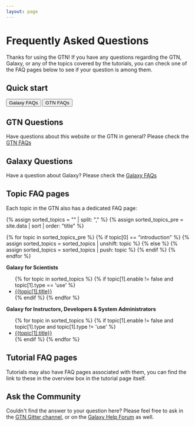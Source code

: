 ```yaml
---
layout: page
---
```



# Frequently Asked Questions

Thanks for using the GTN! If you have any questions regarding the GTN, Galaxy, or any of the topics covered by the tutorials, you can check one of the FAQ pages below to see if your question is among them.


## Quick start

<a href="{{site.baseurl}}/faqs/galaxy/"><button type="button" class="btn btn-warning btn-info">Galaxy FAQs</button></a>
<a href="{{site.baseurl}}/faqs/gtn/"><button type="button" class="btn btn-warning btn-info">GTN FAQs</button></a>

## GTN Questions

Have questions about this website or the GTN in general? Please check the [GTN FAQs]({{site.baseurl}}/faqs/gtn/)

## Galaxy Questions

Have a question about Galaxy? Please check the [Galaxy FAQs]({{site.baseurl}}/faqs/galaxy/)


## Topic FAQ pages

Each topic in the GTN also has a dedicated FAQ page:

{% assign sorted_topics = "" | split: "," %}
{% assign sorted_topics_pre = site.data | sort | order: "title" %}

{% for topic in sorted_topics_pre %}
    {% if topic[0] == "introduction" %}
        {% assign sorted_topics = sorted_topics | unshift: topic %}
    {% else %}
        {% assign sorted_topics = sorted_topics | push: topic %}
    {% endif %}
{% endfor %}


**Galaxy for Scientists**

<ul>
{% for topic in sorted_topics %}
  {% if topic[1].enable != false and topic[1].type == 'use'  %}
<li><a href="{{site.baseurl}}/topics/{{topic[1].name}}/faqs/"> {{topic[1].title}}</a></li>
  {% endif %}
{% endfor %}
</ul>

**Galaxy for Instructors, Developers & System Administrators**

<ul>
{% for topic in sorted_topics %}
  {% if topic[1].enable != false and topic[1].type and topic[1].type != 'use'  %}
<li><a href="{{site.baseurl}}/topics/{{topic[1].name}}/faqs/"> {{topic[1].title}}</a></li>
  {% endif %}
{% endfor %}
</ul>


## Tutorial FAQ pages

Tutorials may also have FAQ pages associated with them, you can find the link to these in the overview box in the tutorial page itself.


## Ask the Community

Couldn't find the answer to your question here? Please feel free to ask in the [GTN Gitter channel]({{site.gitter_url}}), or on the [Galaxy Help Forum](https://help.galaxyproject.org) as well.
